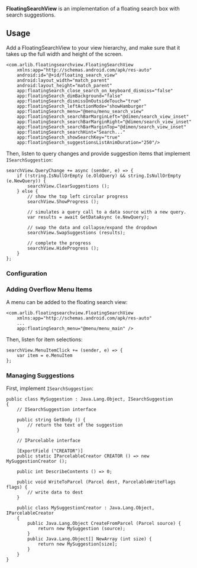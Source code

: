 
**FloatingSearchView** is an implementation of a floating search box with search suggestions.

## Usage

Add a FloatingSearchView to your view hierarchy, and make sure that it takes 
up the full width and height of the screen.

    <com.arlib.floatingsearchview.FloatingSearchView
        xmlns:app="http://schemas.android.com/apk/res-auto"
        android:id="@+id/floating_search_view"
        android:layout_width="match_parent"
        android:layout_height="match_parent"
        app:floatingSearch_close_search_on_keyboard_dismiss="false"
        app:floatingSearch_dimBackground="false"
        app:floatingSearch_dismissOnOutsideTouch="true"
        app:floatingSearch_leftActionMode="showHamburger"
        app:floatingSearch_menu="@menu/menu_search_view"
        app:floatingSearch_searchBarMarginLeft="@dimen/search_view_inset"
        app:floatingSearch_searchBarMarginRight="@dimen/search_view_inset"
        app:floatingSearch_searchBarMarginTop="@dimen/search_view_inset"
        app:floatingSearch_searchHint="Search..."
        app:floatingSearch_showSearchKey="true"
        app:floatingSearch_suggestionsListAnimDuration="250"/>

Then, listen to query changes and provide suggestion items that implement 
`ISearchSuggestion`:

    searchView.QueryChange += async (sender, e) => {
        if (!string.IsNullOrEmpty (e.OldQuery) && string.IsNullOrEmpty (e.NewQuery)) {
            searchView.ClearSuggestions ();
        } else {
            // show the top left circular progress
            searchView.ShowProgress ();
            
            // simulates a query call to a data source with a new query.
            var results = await GetDataAsync (e.NewQuery);
            
            // swap the data and collapse/expand the dropdown
            searchView.SwapSuggestions (results);
            
            // complete the progress
            searchView.HideProgress ();
        }
    };

### Configuration

### Adding Overflow Menu Items

A menu can be added to the floating search view:

    <com.arlib.floatingsearchview.FloatingSearchView
        xmlns:app="http://schemas.android.com/apk/res-auto"
        ...
        app:floatingSearch_menu="@menu/menu_main" />

Then, listen for item selections: 

    searchView.MenuItemClick += (sender, e) => {
        var item = e.MenuItem
    };

### Managing Suggestions


First, implement `ISearchSuggestion`:

    public class MySuggestion : Java.Lang.Object, ISearchSuggestion
    {
        // ISearchSuggestion interface
        
        public string GetBody () {
            // return the text of the suggestion 
        }
        
        // IParcelable interface
        
        [ExportField ("CREATOR")]
        public static IParcelableCreator CREATOR () => new MySuggestionCreator ();
        
        public int DescribeContents () => 0;
        
        public void WriteToParcel (Parcel dest, ParcelableWriteFlags flags) {
            // write data to dest
        }

        public class MySuggestionCreator : Java.Lang.Object, IParcelableCreator
        {
            public Java.Lang.Object CreateFromParcel (Parcel source) {
                return new MySuggestion (source);
            }
            public Java.Lang.Object[] NewArray (int size) {
                return new MySuggestion[size];
            }
        }
    }
